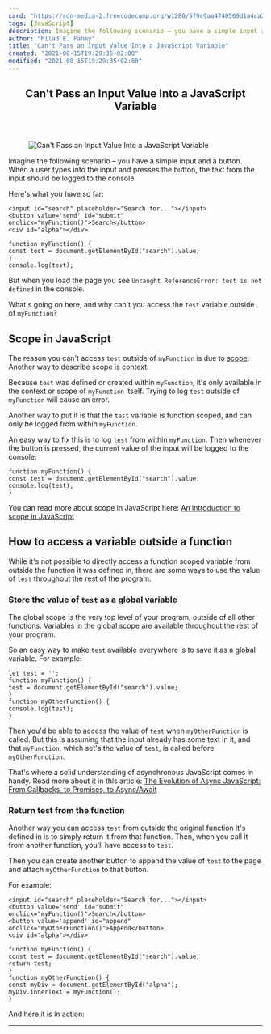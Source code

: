 ```yaml
---
card: "https://cdn-media-2.freecodecamp.org/w1280/5f9c9aa4740569d1a4ca26d3.jpg"
tags: [JavaScript]
description: Imagine the following scenario – you have a simple input and
author: "Milad E. Fahmy"
title: "Can't Pass an Input Value Into a JavaScript Variable"
created: "2021-08-15T19:29:35+02:00"
modified: "2021-08-15T19:29:35+02:00"
---
```

<div class="site-wrapper">
<main id="site-main" class="site-main outer">
<div class="inner">
<article class="post-full post tag-javascript tag-variables tag-error tag-toothbrush ">
<header class="post-full-header">
<h1 class="post-full-title">Can't Pass an Input Value Into a JavaScript Variable</h1>
</header>
<figure class="post-full-image">
<picture>
<source media="(max-width: 700px)" sizes="1px" srcset="data:image/gif;base64,R0lGODlhAQABAIAAAAAAAP///yH5BAEAAAAALAAAAAABAAEAAAIBRAA7 1w">
<source media="(min-width: 701px)" sizes="(max-width: 800px) 400px,
(max-width: 1170px) 700px,
1400px" srcset="https://cdn-media-2.freecodecamp.org/w1280/5f9c9aa4740569d1a4ca26d3.jpg 300w,
https://cdn-media-2.freecodecamp.org/w1280/5f9c9aa4740569d1a4ca26d3.jpg 600w,
https://cdn-media-2.freecodecamp.org/w1280/5f9c9aa4740569d1a4ca26d3.jpg 1000w,
https://cdn-media-2.freecodecamp.org/w1280/5f9c9aa4740569d1a4ca26d3.jpg 2000w">
<img onerror="this.style.display='none'" src="https://cdn-media-2.freecodecamp.org/w1280/5f9c9aa4740569d1a4ca26d3.jpg" alt="Can't Pass an Input Value Into a JavaScript Variable">
</picture>
</figure>
<section class="post-full-content">
<div class="post-content medium-migrated-article">
<p>Imagine the following scenario – you have a simple input and a button. When a user types into the input and presses the button, the text from the input should be logged to the console.</p>
<p>Here's what you have so far:</p><pre><code class="language-html">&lt;input id="search" placeholder="Search for..."&gt;&lt;/input&gt;
&lt;button value='send' id="submit" onclick="myFunction()"&gt;Search&lt;/button&gt;
&lt;div id="alpha"&gt;&lt;/div&gt;</code></pre><pre><code class="language-js">function myFunction() {
const test = document.getElementById("search").value;
}
console.log(test);</code></pre>
<p>But when you load the page you see <code>Uncaught ReferenceError: test is not defined</code> in the console.</p>
<p>What's going on here, and why can't you access the <code>test</code> variable outside of <code>myFunction</code>?</p>
<h2 id="scope-in-javascript">Scope in JavaScript</h2>
<p>The reason you can't access <code>test</code> outside of <code>myFunction</code> is due to <a href="https://developer.mozilla.org/en-US/docs/Glossary/Scope">scope</a>. Another way to describe scope is context. </p>
<p>Because <code>test</code> was defined or created within <code>myFunction</code>, it's only available in the context or scope of <code>myFunction</code> itself. Trying to log <code>test</code> outside of <code>myFunction</code> will cause an error.</p>
<p>Another way to put it is that the <code>test</code> variable is function scoped, and can only be logged from within <code>myFunction</code>.</p>
<p>An easy way to fix this is to log <code>test</code> from within <code>myFunction</code>. Then whenever the button is pressed, the current value of the input will be logged to the console:</p><pre><code class="language-js">function myFunction() {
const test = document.getElementById("search").value;
console.log(test);
}</code></pre>
<p>You can read more about scope in JavaScript here: <a href="/news/an-introduction-to-scope-in-javascript-cbd957022652/">An introduction to scope in JavaScript</a></p>
<h2 id="how-to-access-a-variable-outside-a-function">How to access a variable outside a function</h2>
<p>While it's not possible to directly access a function scoped variable from outside the function it was defined in, there are some ways to use the value of <code>test</code> throughout the rest of the program.</p>
<h3 id="store-the-value-of-test-as-a-global-variable">Store the value of <code>test</code> as a global variable</h3>
<p>The global scope is the very top level of your program, outside of all other functions. Variables in the global scope are available throughout the rest of your program.</p>
<p>So an easy way to make <code>test</code> available everywhere is to save it as a global variable. For example:</p><pre><code class="language-js">let test = '';
function myFunction() {
test = document.getElementById("search").value;
}
function myOtherFunction() {
console.log(test);
}</code></pre>
<p>Then you'd be able to access the value of <code>test</code> when <code>myOtherFunction</code> is called. But this is assuming that the input already has some text in it, and that <code>myFunction</code>, which set's the value of <code>test</code>, is called before <code>myOtherFunction</code>.</p>
<p>That's where a solid understanding of asynchronous JavaScript comes in handy. Read more about it in this article: <a href="/news/the-evolution-of-async-javascript-from-callbacks-to-promises-to-async-await-e73b047f2f40/">The Evolution of Async JavaScript: From Callbacks, to Promises, to Async/Await</a></p>
<h3 id="return-test-from-the-function">Return test from the function</h3>
<p>Another way you can access <code>test</code> from outside the original function it's defined in is to simply return it from that function. Then, when you call it from another function, you'll have access to <code>test</code>. </p>
<p>Then you can create another button to append the value of <code>test</code> to the page and attach <code>myOtherFunction</code> to that button.</p>
<p>For example:</p><pre><code class="language-html">&lt;input id="search" placeholder="Search for..."&gt;&lt;/input&gt;
&lt;button value='send' id="submit" onclick="myFunction()"&gt;Search&lt;/button&gt;
&lt;button value='append' id="append" onclick="myOtherFunction()"&gt;Append&lt;/button&gt;
&lt;div id="alpha"&gt;&lt;/div&gt;</code></pre><pre><code class="language-js">function myFunction() {
const test = document.getElementById("search").value;
return test;
}
function myOtherFunction() {
const myDiv = document.getElementById("alpha");
myDiv.innerText = myFunction();
}</code></pre>
<p>And here it is in action:</p>
</div>
<hr>
</section>
</article>
</div>
</main>
</div>
<!-- Google Tag Manager (noscript) -->
<!-- End Google Tag Manager (noscript) -->

